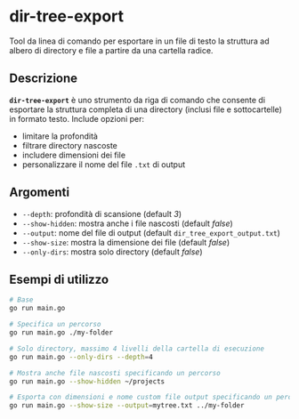 # dir-tree-export

Tool da linea di comando per esportare in un file di testo la struttura ad albero di directory e file a partire da una cartella radice.


## Descrizione

**`dir-tree-export`** è uno strumento da riga di comando che consente di esportare la struttura completa di una directory (inclusi file e sottocartelle) in formato testo. Include opzioni per:
- limitare la profondità
- filtrare directory nascoste
- includere dimensioni dei file
- personalizzare il nome del file `.txt` di output


## Argomenti

- `--depth`: profondità di scansione (default _3_)
- `--show-hidden`: mostra anche i file nascosti (default _false_)
- `--output`: nome del file di output (default `dir_tree_export_output.txt`)
- `--show-size`: mostra la dimensione dei file (default _false_)
- `--only-dirs`: mostra solo directory (default _false_)


## Esempi di utilizzo

```bash
# Base
go run main.go

# Specifica un percorso
go run main.go ./my-folder

# Solo directory, massimo 4 livelli della cartella di esecuzione
go run main.go --only-dirs --depth=4 

# Mostra anche file nascosti specificando un percorso
go run main.go --show-hidden ~/projects

# Esporta con dimensioni e nome custom file output specificando un percorso
go run main.go --show-size --output=mytree.txt ../my-folder
```
